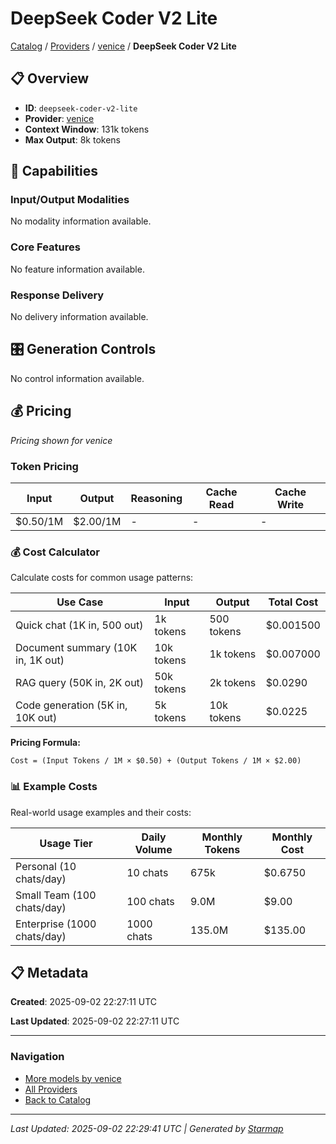 # DeepSeek Coder V2 Lite
  
[Catalog](../../../..) / [Providers](../../..) / [venice](../..) / **DeepSeek Coder V2 Lite**


## 📋 Overview
  
- **ID**: `deepseek-coder-v2-lite`
- **Provider**: [venice](../)
- **Context Window**: 131k tokens
- **Max Output**: 8k tokens
  
## 🎯 Capabilities
  
### Input/Output Modalities
  
No modality information available.
  
### Core Features
  
No feature information available.
  
### Response Delivery
  
No delivery information available.
  
## 🎛️ Generation Controls
  
No control information available.
  
## 💰 Pricing
  
*Pricing shown for venice*
  
  
### Token Pricing
  
| Input | Output | Reasoning | Cache Read | Cache Write |
|---------|---------|---------|---------|---------|
| $0.50/1M | $2.00/1M | - | - | - |

  
### 💰 Cost Calculator
  
Calculate costs for common usage patterns:
  
  
| Use Case | Input | Output | Total Cost |
|---------|---------|---------|---------|
| Quick chat (1K in, 500 out) | 1k tokens | 500 tokens | $0.001500 |
| Document summary (10K in, 1K out) | 10k tokens | 1k tokens | $0.007000 |
| RAG query (50K in, 2K out) | 50k tokens | 2k tokens | $0.0290 |
| Code generation (5K in, 10K out) | 5k tokens | 10k tokens | $0.0225 |

  
**Pricing Formula:**
  
```
Cost = (Input Tokens / 1M × $0.50) + (Output Tokens / 1M × $2.00)
```
  
### 📊 Example Costs
  
Real-world usage examples and their costs:
  
  
| Usage Tier | Daily Volume | Monthly Tokens | Monthly Cost |
|---------|---------|---------|---------|
| Personal (10 chats/day) | 10 chats | 675k | $0.6750 |
| Small Team (100 chats/day) | 100 chats | 9.0M | $9.00 |
| Enterprise (1000 chats/day) | 1000 chats | 135.0M | $135.00 |

  
## 📋 Metadata
  
**Created**: 2025-09-02 22:27:11 UTC
  
**Last Updated**: 2025-09-02 22:27:11 UTC
  
  
---
  
  
### Navigation

- [More models by venice](../)
- [All Providers](../../../../providers)
- [Back to Catalog](../../../..)


---
_Last Updated: 2025-09-02 22:29:41 UTC | Generated by [Starmap](https://github.com/agentstation/starmap)_
